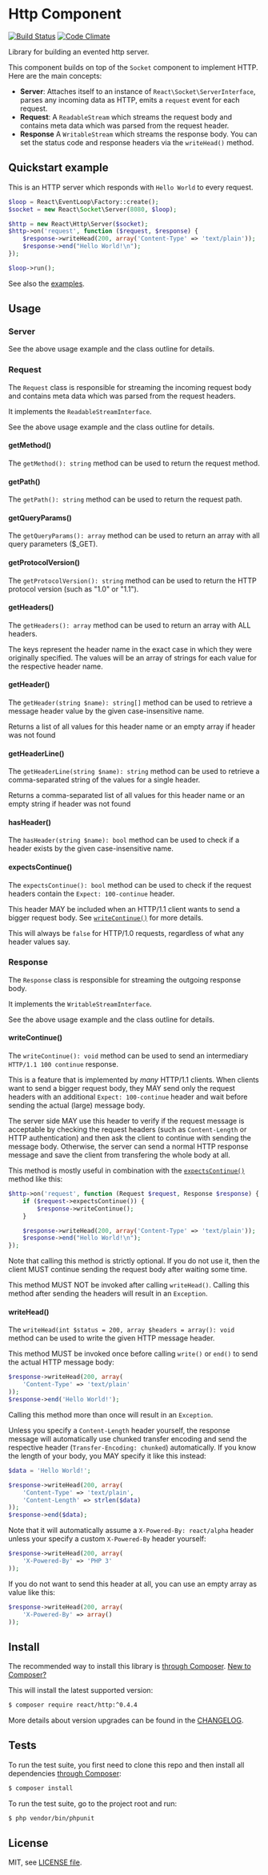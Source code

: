 # Http Component

[![Build Status](https://secure.travis-ci.org/reactphp/http.png?branch=master)](http://travis-ci.org/reactphp/http) [![Code Climate](https://codeclimate.com/github/reactphp/http/badges/gpa.svg)](https://codeclimate.com/github/reactphp/http)

Library for building an evented http server.

This component builds on top of the `Socket` component to implement HTTP. Here
are the main concepts:

* **Server**: Attaches itself to an instance of
  `React\Socket\ServerInterface`, parses any incoming data as HTTP, emits a
  `request` event for each request.
* **Request**: A `ReadableStream` which streams the request body and contains
  meta data which was parsed from the request header.
* **Response** A `WritableStream` which streams the response body. You can set
  the status code and response headers via the `writeHead()` method.


## Quickstart example

This is an HTTP server which responds with `Hello World` to every request.

```php
$loop = React\EventLoop\Factory::create();
$socket = new React\Socket\Server(8080, $loop);

$http = new React\Http\Server($socket);
$http->on('request', function ($request, $response) {
    $response->writeHead(200, array('Content-Type' => 'text/plain'));
    $response->end("Hello World!\n");
});

$loop->run();
```

See also the [examples](examples).

## Usage

### Server

See the above usage example and the class outline for details.

### Request

The `Request` class is responsible for streaming the incoming request body
and contains meta data which was parsed from the request headers.

It implements the `ReadableStreamInterface`.

See the above usage example and the class outline for details.

#### getMethod()

The `getMethod(): string` method can be used to
return the request method.

#### getPath()

The `getPath(): string` method can be used to
return the request path.

#### getQueryParams()

The `getQueryParams(): array` method can be used to
return an array with all query parameters ($_GET).

#### getProtocolVersion()

The `getProtocolVersion(): string` method can be used to
return the HTTP protocol version (such as "1.0" or "1.1").

#### getHeaders()

The `getHeaders(): array` method can be used to
return an array with ALL headers.

The keys represent the header name in the exact case in which they were
originally specified. The values will be an array of strings for each
value for the respective header name.

#### getHeader()

The `getHeader(string $name): string[]` method can be used to
retrieve a message header value by the given case-insensitive name.

Returns a list of all values for this header name or an empty array if header was not found

#### getHeaderLine()

The `getHeaderLine(string $name): string` method can be used to
retrieve a comma-separated string of the values for a single header.

Returns a comma-separated list of all values for this header name or an empty string if header was not found

#### hasHeader()

The `hasHeader(string $name): bool` method can be used to
check if a header exists by the given case-insensitive name.

#### expectsContinue()

The `expectsContinue(): bool` method can be used to
check if the request headers contain the `Expect: 100-continue` header.

This header MAY be included when an HTTP/1.1 client wants to send a bigger
request body.
See [`writeContinue()`](#writecontinue) for more details.

This will always be `false` for HTTP/1.0 requests, regardless of what
any header values say.

### Response

The `Response` class is responsible for streaming the outgoing response body.

It implements the `WritableStreamInterface`.

See the above usage example and the class outline for details.

#### writeContinue()

The `writeContinue(): void` method can be used to
send an intermediary `HTTP/1.1 100 continue` response.

This is a feature that is implemented by *many* HTTP/1.1 clients.
When clients want to send a bigger request body, they MAY send only the request
headers with an additional `Expect: 100-continue` header and wait before
sending the actual (large) message body.

The server side MAY use this header to verify if the request message is
acceptable by checking the request headers (such as `Content-Length` or HTTP
authentication) and then ask the client to continue with sending the message body.
Otherwise, the server can send a normal HTTP response message and save the
client from transfering the whole body at all.

This method is mostly useful in combination with the
[`expectsContinue()`](#expectscontinue) method like this:

```php
$http->on('request', function (Request $request, Response $response) {
    if ($request->expectsContinue()) {
        $response->writeContinue();
    }

    $response->writeHead(200, array('Content-Type' => 'text/plain'));
    $response->end("Hello World!\n");
});
```

Note that calling this method is strictly optional.
If you do not use it, then the client MUST continue sending the request body
after waiting some time.

This method MUST NOT be invoked after calling `writeHead()`.
Calling this method after sending the headers will result in an `Exception`.

#### writeHead()

The `writeHead(int $status = 200, array $headers = array(): void` method can be used to
write the given HTTP message header.

This method MUST be invoked once before calling `write()` or `end()` to send
the actual HTTP message body:

```php
$response->writeHead(200, array(
    'Content-Type' => 'text/plain'
));
$response->end('Hello World!');
```

Calling this method more than once will result in an `Exception`.

Unless you specify a `Content-Length` header yourself, the response message
will automatically use chunked transfer encoding and send the respective header
(`Transfer-Encoding: chunked`) automatically. If you know the length of your
body, you MAY specify it like this instead:

```php
$data = 'Hello World!';

$response->writeHead(200, array(
    'Content-Type' => 'text/plain',
    'Content-Length' => strlen($data)
));
$response->end($data);
```

Note that it will automatically assume a `X-Powered-By: react/alpha` header
unless your specify a custom `X-Powered-By` header yourself:

```php
$response->writeHead(200, array(
    'X-Powered-By' => 'PHP 3'
));
```

If you do not want to send this header at all, you can use an empty array as
value like this:

```php
$response->writeHead(200, array(
    'X-Powered-By' => array()
));
```

## Install

The recommended way to install this library is [through Composer](http://getcomposer.org).
[New to Composer?](http://getcomposer.org/doc/00-intro.md)

This will install the latest supported version:

```bash
$ composer require react/http:^0.4.4
```

More details about version upgrades can be found in the [CHANGELOG](CHANGELOG.md).

## Tests

To run the test suite, you first need to clone this repo and then install all
dependencies [through Composer](http://getcomposer.org):

```bash
$ composer install
```

To run the test suite, go to the project root and run:

```bash
$ php vendor/bin/phpunit
```

## License

MIT, see [LICENSE file](LICENSE).
